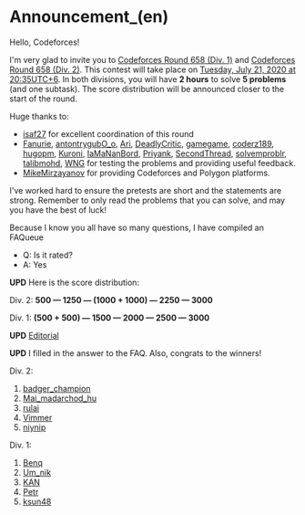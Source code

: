 # Announcement_(en)

Hello, Codeforces!

I'm very glad to invite you to [Codeforces Round 658 (Div. 1)](https://codeforces.com/contest/1381 "Codeforces Round 658 (Div. 1)") and [Codeforces Round 658 (Div. 2)](https://codeforces.com/contest/1382 "Codeforces Round 658 (Div. 2)"). This contest will take place on [Tuesday, July 21, 2020 at 20:35UTC+6](https://codeforces.com/https://www.timeanddate.com/worldclock/fixedtime.html?day=21&month=7&year=2020&hour=17&min=35&sec=0&p1=166). In both divisions, you will have **2 hours** to solve **5 problems** (and one subtask). The score distribution will be announced closer to the start of the round.

Huge thanks to:

 * [isaf27](https://codeforces.com/profile/isaf27 "Гроссмейстер isaf27") for excellent coordination of this round
* [Fanurie](https://codeforces.com/profile/Fanurie "Эксперт Fanurie"), [antontrygubO_o](https://codeforces.com/profile/antontrygubO_o "Гроссмейстер antontrygubO_o"), [Ari](https://codeforces.com/profile/Ari "Международный мастер Ari"), [DeadlyCritic](https://codeforces.com/profile/DeadlyCritic "Мастер DeadlyCritic"), [gamegame](https://codeforces.com/profile/gamegame "Международный гроссмейстер gamegame"), [coderz189](https://codeforces.com/profile/coderz189 "Специалист coderz189"), [hugopm](https://codeforces.com/profile/hugopm "Международный гроссмейстер hugopm"), [Kuroni](https://codeforces.com/profile/Kuroni "Международный гроссмейстер Kuroni"), [IaMaNanBord](https://codeforces.com/profile/IaMaNanBord "Эксперт IaMaNanBord"), [Priyank](https://codeforces.com/profile/Priyank "Кандидат в мастера Priyank"), [SecondThread](https://codeforces.com/profile/SecondThread "Гроссмейстер SecondThread"), [solvemproblr](https://codeforces.com/profile/solvemproblr "Эксперт solvemproblr"), [talibmohd](https://codeforces.com/profile/talibmohd "Эксперт talibmohd"), [WNG](https://codeforces.com/profile/WNG "Мастер WNG") for testing the problems and providing useful feedback.
* [MikeMirzayanov](https://codeforces.com/profile/MikeMirzayanov "Штаб, MikeMirzayanov") for providing Codeforces and Polygon platforms.

I've worked hard to ensure the pretests are short and the statements are strong. Remember to only read the problems that you can solve, and may you have the best of luck!

Because I know you all have so many questions, I have compiled an FAQueue

 * Q: Is it rated?
* A: Yes

**UPD** Here is the score distribution:

Div. 2: **500 — 1250 — (1000 + 1000) — 2250 — 3000**

Div. 1: **(500 + 500) — 1500 — 2000 — 2500 — 3000**

**UPD** [Editorial](Tutorial_(en).md)

**UPD** I filled in the answer to the FAQ. Also, congrats to the winners!

Div. 2:

 1. [badger_champion](https://codeforces.com/profile/badger_champion "Не в рейтинге, badger_champion")
2. [Mai_madarchod_hu](https://codeforces.com/profile/Mai_madarchod_hu "Эксперт Mai_madarchod_hu")
3. [rulai](https://codeforces.com/profile/rulai "Эксперт rulai")
4. [Vimmer](https://codeforces.com/profile/Vimmer "Эксперт Vimmer")
5. [niynip](https://codeforces.com/profile/niynip "Эксперт niynip")

Div. 1:

 1. [Benq](https://codeforces.com/profile/Benq "Легендарный гроссмейстер Benq")
2. [Um_nik](https://codeforces.com/profile/Um_nik "Легендарный гроссмейстер Um_nik")
3. [KAN](https://codeforces.com/profile/KAN "Международный гроссмейстер KAN")
4. [Petr](https://codeforces.com/profile/Petr "Легендарный гроссмейстер Petr")
5. [ksun48](https://codeforces.com/profile/ksun48 "Международный гроссмейстер ksun48")
